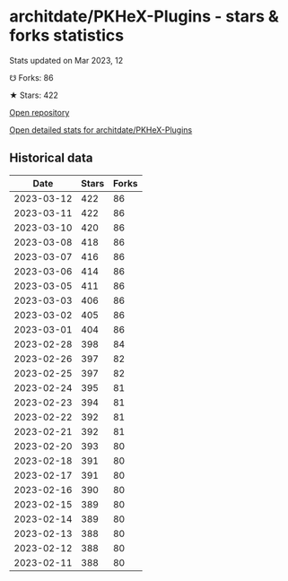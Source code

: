 # architdate/PKHeX-Plugins - stars & forks statistics

Stats updated on Mar 2023, 12

☋ Forks: 86

★ Stars: 422

[Open repository](https://github.com/architdate/PKHeX-Plugins)

[Open detailed stats for architdate/PKHeX-Plugins](https://reviewgithub.com/rep/architdate/PKHeX-Plugins)

## Historical data
| Date | Stars | Forks |
|------|-------|-------|
| 2023-03-12 | 422 | 86 | 
| 2023-03-11 | 422 | 86 | 
| 2023-03-10 | 420 | 86 | 
| 2023-03-08 | 418 | 86 | 
| 2023-03-07 | 416 | 86 | 
| 2023-03-06 | 414 | 86 | 
| 2023-03-05 | 411 | 86 | 
| 2023-03-03 | 406 | 86 | 
| 2023-03-02 | 405 | 86 | 
| 2023-03-01 | 404 | 86 | 
| 2023-02-28 | 398 | 84 | 
| 2023-02-26 | 397 | 82 | 
| 2023-02-25 | 397 | 82 | 
| 2023-02-24 | 395 | 81 | 
| 2023-02-23 | 394 | 81 | 
| 2023-02-22 | 392 | 81 | 
| 2023-02-21 | 392 | 81 | 
| 2023-02-20 | 393 | 80 | 
| 2023-02-18 | 391 | 80 | 
| 2023-02-17 | 391 | 80 | 
| 2023-02-16 | 390 | 80 | 
| 2023-02-15 | 389 | 80 | 
| 2023-02-14 | 389 | 80 | 
| 2023-02-13 | 388 | 80 | 
| 2023-02-12 | 388 | 80 | 
| 2023-02-11 | 388 | 80 | 

